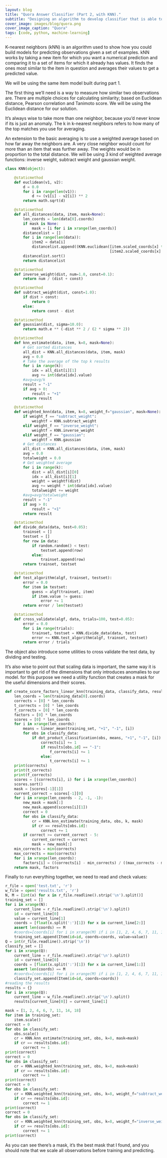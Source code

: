 ```yaml
---
layout: blog
title: "Quora Answer Classifier (Part 2, with KNN)."
subtitle: "Designing an algorithm to develop classifier that is able to tell good answers from bad answers, as well as humans can."
cover_image: images/blog/quora.png
cover_image_caption: "Quora"
tags: [code, python, machine-learning]
---
```


K-nearest neighbors (kNN) is an algorithm used to show how you could build models for predicting observations given a set of examples. kNN works by taking a new item for which you want a numerical prediction and comparing it to a set of items for which it already has values. It finds the ones most similar to the item in question and averages their values to get a predicted value.

We will be using the same item model built during part 1.

The first thing we’ll need is a way to measure how similar two observations are. There are multiple choices for calculating similarity; based on Euclidean distance, Pearson correlation and Tanimoto score. We will be using the Euclidean distance for our solution.

It’s always wise to take more than one neighbor, because you’d never know if its is just an anomaly. The k in k-nearest neighbors refers to how many of the top matches you use for averaging.

An extension to the basic averaging is to use a weighted average based on how far away the neighbors are. A very close neighbor would count for more than an item that was further away. The weights would be in proportion to the total distance. We will be using 3 kind of weighted average functions: inverse weight, subtract weight and gaussian weight.

```python
class KNN(object):

    @staticmethod
    def euclidean(v1, v2):
        d = 0.0
        for i in range(len(v1)):
            d += (v1[i] - v2[i]) ** 2
        return math.sqrt(d)

    @staticmethod
    def all_distances(data, item, mask=None):
        len_coords = len(data[0].coords)
        if mask is None:
            mask = [i for i in xrange(len_coords)]
        distancelist = []
        for i in range(len(data)):
            item2 = data[i]
            distancelist.append((KNN.euclidean([item.scaled_coords[x] for x in xrange(len_coords) if x in mask],
                                               [item2.scaled_coords[x] for x in xrange(len_coords) if x in mask]), i))
        distancelist.sort()
        return distancelist

    @staticmethod
    def inverse_weight(dist, num=1.0, const=0.1):
        return num / (dist + const)

    @staticmethod
    def subtract_weight(dist, const=1.0):
        if dist > const:
            return 0
        else:
            return const - dist

    @staticmethod
    def gaussian(dist, sigma=10.0):
        return math.e ** (-dist ** 2 / (2 * sigma ** 2))

    @staticmethod
    def knn_estimate(data, item, k=8, mask=None):
        # Get sorted distances
        all_dist = KNN.all_distances(data, item, mask)
        avg = 0.0
        # Take the average of the top k results
        for i in range(k):
            idx = all_dist[i][1]
            avg += int(data[idx].value)
        #avg=avg/k
        result = "-1"
        if avg > 0:
            result = "+1"
        return result

    @staticmethod
    def weighted_knn(data, item, k=8, weight_f="gaussian", mask=None):
        if weight_f == "subtract_weight":
            weightf = KNN.subtract_weight
        elif weight_f == "inverse_weight":
            weightf = KNN.inverse_weight
        elif weight_f == "gaussian":
            weightf = KNN.gaussian
        # Get distances
        all_dist = KNN.all_distances(data, item, mask)
        avg = 0.0
        totalweight = 0.0
        # Get weighted average
        for i in range(k):
            dist = all_dist[i][0]
            idx = all_dist[i][1]
            weight = weightf(dist)
            avg += weight * int(data[idx].value)
            totalweight += weight
        #avg=avg/totalweight
        result = "-1"
        if avg > 0:
            result = "+1"
        return result

    @staticmethod
    def divide_data(data, test=0.05):
        trainset = []
        testset = []
        for row in data:
            if random.random() < test:
                testset.append(row)
            else:
                trainset.append(row)
        return trainset, testset

    @staticmethod
    def test_algorithm(algf, trainset, testset):
        error = 0.0
        for item in testset:
            guess = algf(trainset, item)
            if item.value != guess:
                error += 1
        return error / len(testset)

    @staticmethod
    def cross_validate(algf, data, trials=100, test=0.05):
        error = 0.0
        for i in range(trials):
            trainset, testset = KNN.divide_data(data, test)
            error += KNN.test_algorithm(algf, trainset, testset)
        return error / trials
```

The object also introduce some utilities to cross validate the test data, by dividing and testing.

It’s also wise to point out that scaling data is important, the same way it is important to get rid of the dimensions that only introduces anomalies to our model. for this purpose we need a utility function that creates a mask for the useful dimensions and their scores.

```python
def create_score_factors_linear_knn(training_data, classify_data, results, k=8):
    len_coords = len(training_data[0].coords)
    corrects = [0] * len_coords
    t_corrects = [0] * len_coords
    f_corrects = [0] * len_coords
    factors = [0] * len_coords
    scores = [0] * len_coords
    for i in xrange(len_coords):
        means = linear_mean(training_set, "+1", "-1", [i])
        for obs in classify_data:
            if dot_product_classification(obs, means, "+1", "-1", [i]) == results[obs.id]:
                corrects[i] += 1
                if results[obs.id] == "-1":
                    f_corrects[i] += 1
                else:
                    t_corrects[i] += 1
    print(corrects)
    print(t_corrects)
    print(f_corrects)
    scores = [(corrects[i], i) for i in xrange(len_coords)]
    scores.sort()
    mask = [scores[-1][1]]
    current_correct = scores[-1][0]
    for i in xrange(len_coords - 2, -1, -1):
        new_mask = mask[:]
        new_mask.append(scores[i][1])
        correct = 0
        for obs in classify_data:
            cr = KNN.knn_estimate(training_data, obs, k, mask)
            if cr == results[obs.id]:
                correct += 1
        if correct >= current_correct - 5:
            current_correct = correct
            mask = new_mask[:]
    min_corrects = min(corrects)
    max_corrects = max(corrects)
    for i in xrange(len_coords):
        factors[i] = ((corrects[i] - min_corrects) / ((max_corrects - min_corrects) + 0.000001))
    return mask, factors
```

Finally to run everything together, we need to read and check values:

```python
r_file = open('test.txt', 'r')
w_file = open('results.txt', 'r')
N, M = [int(x) for x in r_file.readline().strip('\n').split()]
training_set = []
for i in xrange(N):
    current_line = r_file.readline().strip('\n').split()
    id = current_line[0]
    value = current_line[1]
    coords = [float(x.split(':')[1]) for x in current_line[2:]]
    assert len(coords) == M
    #coords=[coords[i] for i in xrange(M) if i in [1, 2, 4, 6, 7, 11, 14, 18]]
    training_set.append(Item(id=id, coords=coords, value=value))
Q = int(r_file.readline().strip('\n'))
classify_set = []
for i in xrange(Q):
    current_line = r_file.readline().strip('\n').split()
    id = current_line[0]
    coords = [float(x.split(':')[1]) for x in current_line[1:]]
    assert len(coords) == M
    #coords=[coords[i] for i in xrange(M) if i in [1, 2, 4, 6, 7, 11, 14, 18]]
    classify_set.append(Item(id=id, coords=coords))
#reading the results
results = {}
for i in xrange(Q):
    current_line = w_file.readline().strip('\n').split()
    results[current_line[0]] = current_line[1]

mask = [1, 2, 4, 6, 7, 11, 14, 18]
for item in training_set:
    item.scale()
correct = 0
for obs in classify_set:
    obs.scale()
    cr = KNN.knn_estimate(training_set, obs, k=8, mask=mask)
    if cr == results[obs.id]:
        correct += 1
print(correct)
correct = 0
for obs in classify_set:
    cr = KNN.weighted_knn(training_set, obs, k=8, mask=mask)
    if cr == results[obs.id]:
        correct += 1
print(correct)
correct = 0
for obs in classify_set:
    cr = KNN.weighted_knn(training_set, obs, k=8, weight_f="subtract_weight", mask=mask)
    if cr == results[obs.id]:
        correct += 1
print(correct)
correct = 0
for obs in classify_set:
    cr = KNN.weighted_knn(training_set, obs, k=8, weight_f="inverse_weight", mask=mask)
    if cr == results[obs.id]:
        correct += 1
print(correct)
```

As you can see there’s a mask, it’s the best mask that I found, and you should note that we scale all observations before training and predicting.
